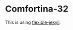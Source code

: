 # Comfortina-32

This is using [flexible-jekyll](https://github.com/artemsheludko/flexible-jekyll).
